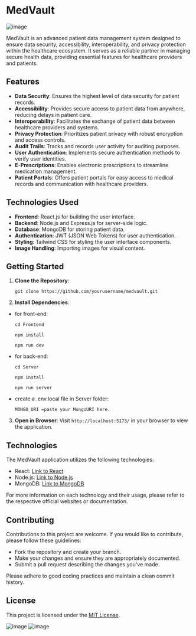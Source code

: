 # MedVault
![image](https://github.com/Yash636261/MedVault/assets/98970491/588225c5-3942-481e-8b8e-4dd8cd2c98c2)

MedVault is an advanced patient data management system designed to ensure data security, accessibility, interoperability, and privacy protection within the healthcare ecosystem. It serves as a reliable partner in managing secure health data, providing essential features for healthcare providers and patients.

## Features

- **Data Security**: Ensures the highest level of data security for patient records.
- **Accessibility**: Provides secure access to patient data from anywhere, reducing delays in patient care.
- **Interoperability**: Facilitates the exchange of patient data between healthcare providers and systems.
- **Privacy Protection**: Prioritizes patient privacy with robust encryption and access controls.
- **Audit Trails**: Tracks and records user activity for auditing purposes.
- **User Authentication**: Implements secure authentication methods to verify user identities.
- **E-Prescriptions**: Enables electronic prescriptions to streamline medication management.
- **Patient Portals**: Offers patient portals for easy access to medical records and communication with healthcare providers.

## Technologies Used

- **Frontend**: React.js for building the user interface.
- **Backend**: Node.js and Express.js for server-side logic.
- **Database**: MongoDB for storing patient data.
- **Authentication**: JWT (JSON Web Tokens) for user authentication.
- **Styling**: Tailwind CSS for styling the user interface components.
- **Image Handling**: Importing images for visual content.

## Getting Started

1. **Clone the Repository**:
   <pre><code>git clone https://github.com/yourusername/medvault.git</pre></code>
2. **Install Dependencies**:
- for front-end:
  <pre><code>cd Frontend</pre></code>
  <pre><code>npm install</pre></code>
  <pre><code>npm run dev</pre></code>
- for back-end:
  <pre><code>cd Server</pre></code>
  <pre><code>npm install</pre></code>
  <pre><code>npm run server</pre></code>
- create a .env.local file in Server folder:
  <pre><code>MONGO_URI =paste your MongoURI here.</pre></code>
   
3. **Open in Browser**: Visit `http://localhost:5173/` in your browser to view the application.

## Technologies

The MedVault application utilizes the following technologies:

- React: [Link to React](https://reactjs.org/)
- Node.js: [Link to Node.js](https://nodejs.org/)
- MongoDB: [Link to MongoDB](https://www.mongodb.com/)

For more information on each technology and their usage, please refer to the respective official websites or documentation.

## Contributing

Contributions to this project are welcome. If you would like to contribute, please follow these guidelines:

- Fork the repository and create your branch.
- Make your changes and ensure they are appropriately documented.
- Submit a pull request describing the changes you've made.

Please adhere to good coding practices and maintain a clean commit history.

## License

This project is licensed under the [MIT License](LICENSE).

![image](https://github.com/Yash636261/MedVault/assets/98970491/648608dd-cce0-4a0f-90fd-39913ec099fd)
![image](https://github.com/Yash636261/MedVault/assets/98970491/4f491a42-ee71-4374-8078-371a1df73783)




